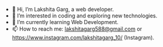 

- 👋 Hi, I’m Lakshita Garg, a web developer.
- 👀 I’m interested in coding and exploring new technologies.
- 🌱 I’m currently learning Web Development.
- 📫 How to reach me: lakshitagarg588@gmail.com or https://www.instagram.com/lakshitagarg_10/  (Instagram).


